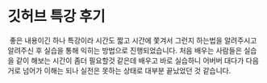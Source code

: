 # 깃허브 특강 후기

​	좋은 내용이긴 하나 특강이라 시간도 짧고 시간에 쫓겨서 그런지 하는법을 알려주시고 알려주신 후 실습을 통해 익히는 방법으로 진행되었습니다. 처음 배우는 사람들은 실습을 같이 해보는 시간이 좀더 필요할것 같은데 배우고 바로 실습하니 어버버 대다가 다음거로 넘어가 이해는 되나 실전은 못하는 상태로 대부분 끝났었던 것 같습니다.

